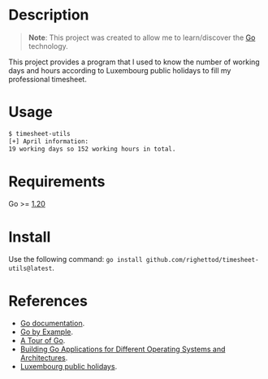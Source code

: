 # Description

> **Note**: This project was created to allow me to learn/discover the [Go](https://golang.org) technology.

This project provides a program that I used to know the number of working days and hours according to Luxembourg public holidays to fill my professional timesheet.

# Usage

```bash
$ timesheet-utils
[+] April information:
19 working days so 152 working hours in total.
```

# Requirements

Go >= [1.20](https://golang.org/dl/)

# Install

Use the following command: `go install github.com/righettod/timesheet-utils@latest`.

# References

* [Go documentation](https://golang.org/doc/).
* [Go by Example](https://gobyexample.com/).
* [A Tour of Go](https://tour.golang.org/welcome/1).
* [Building Go Applications for Different Operating Systems and Architectures](https://www.digitalocean.com/community/tutorials/building-go-applications-for-different-operating-systems-and-architectures).
* [Luxembourg public holidays](https://luxembourg.public.lu/en/living/quality-of-life/jours-feries-legaux.html).
